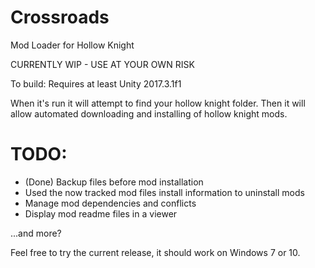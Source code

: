 # Crossroads
Mod Loader for Hollow Knight

CURRENTLY WIP - USE AT YOUR OWN RISK

To build: Requires at least Unity 2017.3.1f1

When it's run it will attempt to find your hollow knight folder. 
Then it will allow automated downloading and installing of hollow knight mods.

# TODO:

  * (Done) Backup files before mod installation
  * Used the now tracked mod files install information to uninstall mods
  * Manage mod dependencies and conflicts
  * Display mod readme files in a viewer

...and more?


Feel free to try the current release, it should work on Windows 7 or 10.
